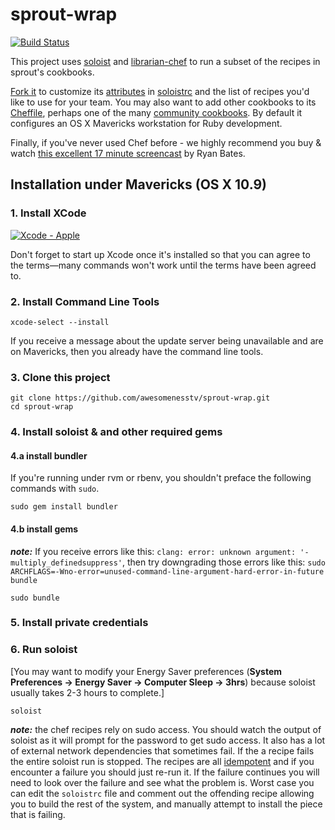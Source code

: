 # sprout-wrap

[![Build Status](https://travis-ci.org/pivotal-sprout/sprout-wrap.png?branch=master)](https://travis-ci.org/pivotal-sprout/sprout-wrap)

This project uses [soloist](https://github.com/mkocher/soloist) and [librarian-chef](https://github.com/applicationsonline/librarian-chef)
to run a subset of the recipes in sprout's cookbooks.

[Fork it](https://github.com/pivotal-sprout/sprout-wrap/fork) to 
customize its [attributes](http://docs.opscode.com/chef_overview_attributes.html) in [soloistrc](/soloistrc) and the list of recipes 
you'd like to use for your team. You may also want to add other cookbooks to its [Cheffile](/Cheffile), perhaps one 
of the many [community cookbooks](http://community.opscode.com/cookbooks). By default it configures an OS X 
Mavericks workstation for Ruby development.

Finally, if you've never used Chef before - we highly recommend you buy &amp; watch [this excellent 17 minute screencast](http://railscasts.com/episodes/339-chef-solo-basics) by Ryan Bates. 

## Installation under Mavericks (OS X 10.9)

### 1. Install XCode

[![Xcode - Apple](http://r.mzstatic.com/images/web/linkmaker/badge_macappstore-lrg.gif)](https://itunes.apple.com/us/app/xcode/id497799835?mt=12&uo=4)

Don't forget to start up Xcode once it's installed so that you can agree to the terms&mdash;many commands won't work until the terms have been agreed to.

### 2. Install Command Line Tools
  
    xcode-select --install

If you receive a message about the update server being unavailable and are on Mavericks, then you already have the command line tools.

### 3. Clone this project

    git clone https://github.com/awesomenesstv/sprout-wrap.git
    cd sprout-wrap

### 4. Install soloist & and other required gems

#### 4.a install bundler
If you're running under rvm or rbenv, you shouldn't preface the following commands with `sudo`.

`sudo gem install bundler`

#### 4.b install gems
***note:*** If you receive errors like this: `clang: error: unknown argument: '-multiply_definedsuppress'`, then try downgrading those errors like this: `sudo ARCHFLAGS=-Wno-error=unused-command-line-argument-hard-error-in-future bundle`

`sudo bundle`

### 5. Install private credentials


### 6. Run soloist

[You may want to modify your Energy Saver preferences (**System Preferences &rarr; Energy Saver &rarr; Computer Sleep &rarr; 3hrs**) because soloist usually takes 2-3 hours to complete.]

`soloist`

***note:*** the chef recipes rely on sudo access.  You should watch the output of soloist as it will prompt for the password to get sudo access.  It also has a lot of external network dependencies that sometimes fail. If the a recipe fails the entire soloist run is stopped.  The recipes are all [idempotent](http://en.wikipedia.org/wiki/Idempotence) and if you encounter a failure you should just re-run it.  If the failure continues you will need to look over the failure and see what the problem is.  Worst case you can edit the `soloistrc` file and comment out the offending recipe allowing you to build the rest of the system, and manually attempt to install the piece that is failing.

